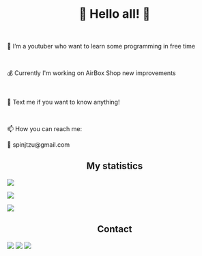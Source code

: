 ### <h1 align="center">🌵 Hello all! 🌵</h1></br>

<p>🎥 I’m a youtuber who want to learn some programming in free time</p> </br>
<p>💰 Currently I'm working on AirBox Shop new improvements</p> </br>
<p>💬 Text me if you want to know anything!  </p></br>
<p>📫 How you can reach me: </p>
<p>📩 spinjtzu@gmail.com </p>


<h2 align="center">My statistics</h2>


![](https://komarev.com/ghpvc/?username=Aleksio-DuDo&style=flat-square&color=red)





![](https://github-readme-stats.vercel.app/api?username=Aleksio-DuDo&show_icons=true&title_color=f1e05a&icon_color=f1e05a&text_color=ffffff&bg_color=000001&border_radius=1rem)

![](https://github-readme-stats.vercel.app/api/top-langs/?username=Aleksio-DuDo&layout=compact&count_private=true&hide_border=true&hide_title=false&theme=react)

<h2 align="center"> Contact </h2>

[![](https://img.shields.io/static/v1?cacheSeconds=86400&style=for-the-badge&label=&logoColor=FFFFFF&logo=facebook&color=1DA1F2&message=facebook)](https://www.facebook.com/aleks.dudek.71)
[![](https://img.shields.io/static/v1?cacheSeconds=86400&style=for-the-badge&label=&logoColor=FFFFFF&logo=instagram&color=1DA1F2&message=instagram)](https://www.instagram.com/aleksdudek78/)
[![](https://img.shields.io/static/v1?cacheSeconds=86400&style=for-the-badge&label=&logoColor=FFFFFF&logo=discord&color=7289DA&message=discord)](https://discordapp.com/users/375702743068966922)


